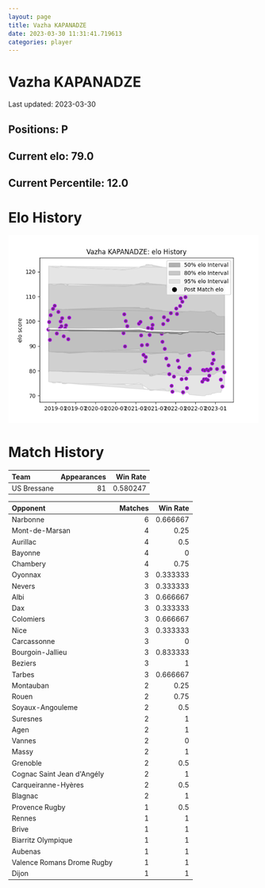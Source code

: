 ```yaml
---  
layout: page  
title: Vazha KAPANADZE  
date: 2023-03-30 11:31:41.719613  
categories: player  
---
```

# Vazha KAPANADZE


Last updated: 2023-03-30
## Positions: P

## Current elo: 79.0

## Current Percentile: 12.0

# Elo History


![elo history](history_VazhaKAPANADZE.png)
# Match History


| Team        |   Appearances |   Win Rate |
|:------------|--------------:|-----------:|
| US Bressane |            81 |   0.580247 |

| Opponent                   |   Matches |   Win Rate |
|:---------------------------|----------:|-----------:|
| Narbonne                   |         6 |   0.666667 |
| Mont-de-Marsan             |         4 |   0.25     |
| Aurillac                   |         4 |   0.5      |
| Bayonne                    |         4 |   0        |
| Chambery                   |         4 |   0.75     |
| Oyonnax                    |         3 |   0.333333 |
| Nevers                     |         3 |   0.333333 |
| Albi                       |         3 |   0.666667 |
| Dax                        |         3 |   0.333333 |
| Colomiers                  |         3 |   0.666667 |
| Nice                       |         3 |   0.333333 |
| Carcassonne                |         3 |   0        |
| Bourgoin-Jallieu           |         3 |   0.833333 |
| Beziers                    |         3 |   1        |
| Tarbes                     |         3 |   0.666667 |
| Montauban                  |         2 |   0.25     |
| Rouen                      |         2 |   0.75     |
| Soyaux-Angouleme           |         2 |   0.5      |
| Suresnes                   |         2 |   1        |
| Agen                       |         2 |   1        |
| Vannes                     |         2 |   0        |
| Massy                      |         2 |   1        |
| Grenoble                   |         2 |   0.5      |
| Cognac Saint Jean d'Angély |         2 |   1        |
| Carqueiranne-Hyères        |         2 |   0.5      |
| Blagnac                    |         2 |   1        |
| Provence Rugby             |         1 |   0.5      |
| Rennes                     |         1 |   1        |
| Brive                      |         1 |   1        |
| Biarritz Olympique         |         1 |   1        |
| Aubenas                    |         1 |   1        |
| Valence Romans Drome Rugby |         1 |   1        |
| Dijon                      |         1 |   1        |